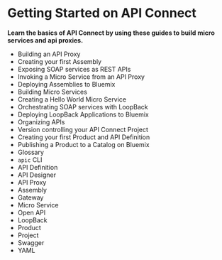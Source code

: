 # Getting Started on API Connect

**Learn the basics of API Connect by using these guides to build micro services and api proxies.**

 - Building an API Proxy
  - Creating your first Assembly
  - Exposing SOAP services as REST APIs
  - Invoking a Micro Service from an API Proxy
  - Deploying Assemblies to Bluemix
 - Building Micro Services
  - Creating a Hello World Micro Service
  - Orchestrating SOAP services with LoopBack
  - Deploying LoopBack Applications to Bluemix
 - Organizing APIs
  - Version controlling your API Connect Project
  - Creating your first Product and API Definition
  - Publishing a Product to a Catalog on Bluemix
 - Glossary
  - `apic` CLI
  - API Definition
  - API Designer
  - API Proxy
  - Assembly
  - Gateway
  - Micro Service
  - Open API
  - LoopBack
  - Product
  - Project
  - Swagger
  - YAML
